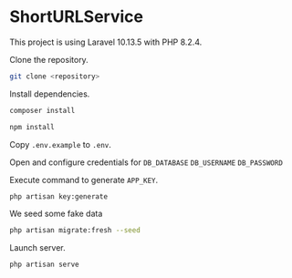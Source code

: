 # ShortURLService

This project is using Laravel 10.13.5 with PHP 8.2.4.

Clone the repository.

```bash
git clone <repository>
```

Install dependencies.
```bash
composer install
```

```bash
npm install
```

Copy `.env.example` to `.env`. 

Open and configure credentials for `DB_DATABASE` `DB_USERNAME` `DB_PASSWORD`

Execute command to generate `APP_KEY`.
```bash
php artisan key:generate
```

We seed some fake data

```bash
php artisan migrate:fresh --seed
```
Launch server.

```bash
php artisan serve
```
